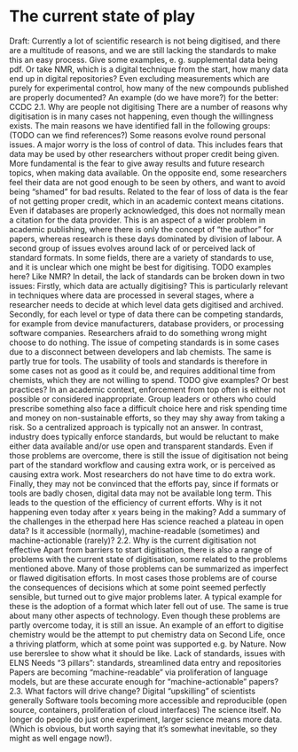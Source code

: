 # The current state of play

Draft: Currently a lot of scientific research is not being digitised, and there are a multitude of reasons, and we are still lacking the standards to make this an easy process. Give some examples, e. g. supplemental data being pdf. Or take NMR, which is a digital technique from the start, how many data end up in digital repositories? Even excluding measurements which are purely for experimental control, how many of the new compounds published are properly documented? An example (do we have more?) for the better: CCDC
2.1. Why are people not digitising 
There are a number of reasons why digitisation is in many cases not happening, even though the willingness exists. The main reasons we have identified fall in the following groups: (TODO can we find references?)
Some reasons evolve round personal issues. A major worry is the loss of control of data. This includes fears that data may be used by other researchers without proper credit being given. More fundamental is the fear to give away results and future research topics, when making data available. On the opposite end, some researchers feel their data are not good enough to be seen by others, and want to avoid being “shamed” for bad results.
Related to the fear of loss of data is the fear of not getting proper credit, which in an academic context means citations. Even if databases are properly acknowledged, this does not normally mean a citation for the data provider. This is an aspect of a wider problem in academic publishing, where there is only the concept of “the author” for papers, whereas research is these days dominated by division of labour.
A second group of issues evolves around lack of or perceived lack of standard formats. In some fields, there are a variety of standards to use, and it is unclear which one might be best for digitising. TODO examples here? Like NMR? In detail, the lack of standards can be broken down in two issues: Firstly, which data are actually digitising? This is particularly relevant in techniques where data are processed in several stages, where a researcher needs to decide at which level data gets digitised and archived. Secondly, for each level or type of data there can be competing standards, for example from device manufacturers, database providers, or processing software companies. Researchers afraid to do something wrong might choose to do nothing. 
The issue of competing standards is in some cases due to a disconnect between developers and lab chemists. The same is partly true for tools. The usability of tools and standards is therefore in some cases not as good as it could be, and requires additional time from chemists, which they are not willing to spend. TODO give examples? Or best practices?
In an academic context, enforcement from top often is either not possible or considered inappropriate. Group leaders or others who could prescribe something also face a difficult choice here and risk spending time and money on non-sustainable efforts, so they may shy away from taking a risk.  So a centralized approach is typically not an answer. In contrast, industry does typically enforce standards, but would be reluctant to make either data available and/or use open and transparent standards.
Even if those problems are overcome, there is still the issue of digitisation not being part of the standard workflow and causing extra work, or is perceived as causing extra work. Most researchers do not have time to do extra work. Finally, they may not be convinced that the efforts pay, since if formats or tools are badly chosen, digital data may not be available long term. This leads to the question of the  efficiency of current efforts.
Why is it not happening even today after x years being in the making?
Add a summary of the challenges in the etherpad here
Has science reached a plateau in open data? Is it accessible (normally), machine-readable (sometimes) and machine-actionable (rarely)? 
2.2. Why is the current digitisation not effective
Apart from barriers to start digitisation, there is also a range of problems with the current state of digitisation, some related to the problems mentioned above.
Many of those problems can be summarized as imperfect or flawed digitisation efforts. In most cases those problems are of course the consequences of decisions which at some point seemed perfectly sensible, but turned out to give major problems later. A typical example for these is the adoption of a format which later fell out of use. The same is true about many other aspects of technology. Even though these problems are partly overcome today, it is still an issue. An example of an effort to digitise chemistry would be the attempt to put chemistry data on Second Life, once a thriving platform, which at some point was supported e.g. by Nature.
Now use bererslee to show what it should be like.
Lack of standards, issues with ELNS
Needs “3 pillars”: standards, streamlined data entry and repositories
Papers are becoming “machine-readable” via proliferation of language models, but are these accurate enough for “machine-actionable” papers?
2.3. What factors will drive change?
Digital “upskilling” of scientists generally
Software tools becoming more accessible and reproducible (open source, containers, proliferation of cloud interfaces)
The science itself. No longer do people do just one experiment, larger science means more data. (Which is obvious, but worth saying that it’s somewhat inevitable, so they might as well engage now!).
